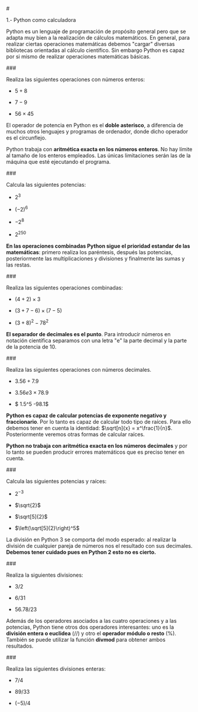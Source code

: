 #<div class="alert alert-success">1.- Python como calculadora</div>

Python es un lenguaje de programación de propósito general pero que se adapta muy bien a la realización de cálculos matemáticos. En general, para realizar ciertas operaciones matemáticas debemos "cargar" diversas bibliotecas orientadas al cálculo científico. Sin embargo Python es capaz por si mismo de realizar operaciones matemáticas básicas.

###<div class="alert alert-warning">Realiza las siguientes operaciones con números enteros:</div>


* $5+8$


* $7-9$


* $56 \times 45$

El operador de potencia en Python es el **doble asterisco**, a diferencia de muchos otros lenguajes y programas de ordenador, donde dicho operador es el circunflejo.

Python trabaja con **aritmética exacta en los números enteros**. No hay límite al tamaño de los enteros empleados. Las únicas limitaciones serán las de la máquina que esté ejecutando el programa.

###<div class="alert alert-warning">Calcula las siguientes potencias:</div>


* $2^3$


* $(-2)^6$


* $-2^8$


* $2^{250}$


**En las operaciones combinadas Python sigue el prioridad estandar de las matemáticas**: primero realiza los paréntesis, después las potencias, posteriormente las multiplicaciones y divisiones y finalmente las sumas y las restas.

###<div class="alert alert-warning">Realiza las siguientes operaciones combinadas:</div>


* $(4+2) \times 3$


* $(3+7-6)\times (7-5)$


* $(3+8)^2-78^2$

**El separador de decimales es el punto**. Para introducir números en notación científica separamos con una letra "e" la parte decimal y la parte de la potencia de 10.

###<div class="alert alert-warning">Realiza las siguientes operaciones con números decimales.</div>


* $3.56 + 7.9$


* $3.56e3 \times 78.9$


* $ 1.5^5 -98.1$

**Python es capaz de calcular potencias de exponente negativo y fraccionario**. Por lo tanto es capaz de calcular todo tipo de raíces. Para ello debemos tener en cuenta la identidad:  $\sqrt[n]{x} = x^\frac{1}{n}$. Posteriormente veremos otras formas de calcular raíces.

**Python no trabaja con aritmética exacta en los números decimales** y por lo tanto se pueden producir errores matemáticos que es preciso tener en cuenta.

###<div class="alert alert-warning">Calcula las siguientes potencias y raíces:</div>


* $2^{-3}$


* $\sqrt{2}$


* $\sqrt[5]{2}$


* $\left(\sqrt[5]{2}\right)^5$

La división en Python 3 se comporta del modo esperado: al realizar la división de cualquier pareja de números nos el resultado con sus decimales. **Debemos tener cuidado pues en Python 2 esto no es cierto.**

###<div class="alert alert-warning">Realiza la siguientes divisiones:</div>


* $3/2$


* $6/31$


* $56.78/23$

Además de los operadores asociados a las cuatro operaciones y a las potencias, Python tiene otros dos operadores interesantes: uno es la **división entera o euclidea** (//) y otro el **operador módulo o resto** (%). También se puede utilizar la función **divmod** para obtener ambos resultados.

###<div class="alert alert-warning">Realiza las siguientes divisiones enteras:</div>


* $7 / 4$


* $89 /33$


* $(-5) / 4$
